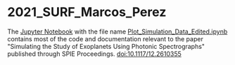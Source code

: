 # 2021_SURF_Marcos_Perez
The <a href="https://jupyter.org/">Jupyter Notebook</a> with the file name <a href="https://github.com/MarcosP7635/2021_SURF_Marcos_Perez/blob/main/Plot_Simulation_Data_Edited.ipynb">Plot_Simulation_Data_Edited.ipynb</a> contains most of the code and documentation relevant to the paper "Simulating the Study of Exoplanets Using Photonic Spectrographs" 
published through SPIE Proceedings. <a href="https://doi.org/10.1117/12.2610355">doi:10.1117/12.2610355</a>
